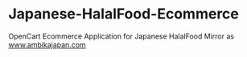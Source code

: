 # Japanese-HalalFood-Ecommerce
OpenCart Ecommerce Application for Japanese HalalFood Mirror as www.ambikajapan.com
